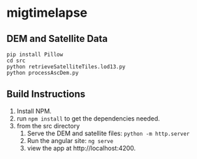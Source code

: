 # migtimelapse

DEM and Satellite Data
----------------------
```
pip install Pillow
cd src
python retrieveSatelliteTiles.lod13.py
python processAscDem.py
```


Build Instructions
------------------

1. Install NPM.
2. run ```npm install``` to get the dependencies needed.
3. from the src directory
    1. Serve the DEM and satellite files: ```python -m http.server```
    1. Run the angular site: ```ng serve```
    3. view the app at http://localhost:4200.



